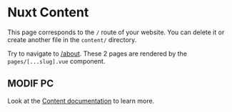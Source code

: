 # Nuxt Content

This page corresponds to the `/` route of your website. You can delete it or create another file in the `content/` directory.

Try to navigate to [/about](/about). These 2 pages are rendered by the `pages/[...slug].vue` component.

MODIF PC
---

Look at the [Content documentation](https://content.nuxtjs.org/) to learn more.

